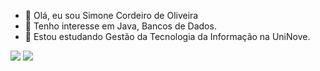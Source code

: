 - 👋 Olá, eu sou Simone Cordeiro de Oliveira
- 👀 Tenho interesse em Java, Bancos de Dados.
- 🌱 Estou estudando Gestão da Tecnologia da Informação na UniNove.

<div>
 <a href = "mailto:simonecordeiro12041979@gmail.com"><img src="https://img.shields.io/badge/-Gmail-%23333?style=for-the-badge&logo=gmail&logoColor=white" target="_blank"></a>
 <a href="https://www.linkedin.com/in/simone-cordeiro-de-oliveira-48b09a240/" target="_blank"><img src="https://img.shields.io/badge/-LinkedIn-%230077B5?style=for-the-badge&logo=linkedin&logoColor=white" target="_blank"></a> 
</div>
